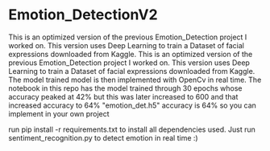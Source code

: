 # Emotion_DetectionV2
This is an optimized version of the previous Emotion_Detection project I worked on. This version uses Deep Learning to train a Dataset of facial expressions downloaded from Kaggle.
This is an optimized version of the previous Emotion_Detection project I worked on. This version uses Deep Learning to train a Dataset of facial expressions downloaded from Kaggle. The model trained model is then implemented with OpenCv in real time.
The notebook in this repo has the model trained through 30 epochs whose accuracy peaked at 42% but this was later increased to 600 and that increased accuracy to 64%
"emotion_det.h5" accuracy is 64% so you can implement in your own project

run pip install -r requirements.txt to install all dependencies used.
Just run sentiment_recognition.py to detect emotion in real time :)